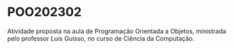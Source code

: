 # POO202302

Atividade proposta na aula de Programação Orientada a Objetos, ministrada pelo professor Luis Guisso, no curso de Ciência da Computação.
